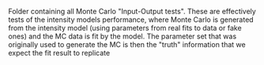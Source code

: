 Folder containing all Monte Carlo "Input-Output tests". These are effectively tests of the intensity models performance, where Monte Carlo is generated from the intensity model (using parameters from real fits to data or fake ones) and the MC data is fit by the model. The parameter set that was originally used to generate the MC is then the "truth" information that we expect the fit result to replicate